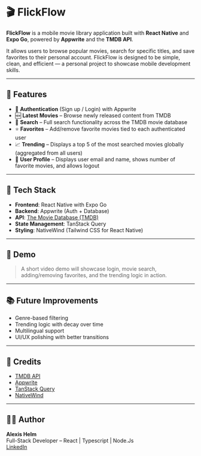 # 🎬 FlickFlow

**FlickFlow** is a mobile movie library application built with **React Native** and **Expo Go**, powered by **Appwrite** and the **TMDB API**.

It allows users to browse popular movies, search for specific titles, and save favorites to their personal account. FlickFlow is designed to be simple, clean, and efficient — a personal project to showcase mobile development skills.

---

## 🚀 Features

- 🔐 **Authentication** (Sign up / Login) with Appwrite  
- 🆕 **Latest Movies** – Browse newly released content from TMDB  
- 🔎 **Search** – Full search functionality across the TMDB movie database  
- ⭐ **Favorites** – Add/remove favorite movies tied to each authenticated user  
- 📈 **Trending** – Displays a top 5 of the most searched movies globally (aggregated from all users)  
- 👤 **User Profile** – Displays user email and name, shows number of favorite movies, and allows logout  

---

## 📱 Tech Stack

- **Frontend**: React Native with Expo Go  
- **Backend**: Appwrite (Auth + Database)  
- **API**: [The Movie Database (TMDB)](https://www.themoviedb.org/)  
- **State Management**: TanStack Query  
- **Styling**: NativeWind (Tailwind CSS for React Native)  

---

## 🧪 Demo

> A short video demo will showcase login, movie search, adding/removing favorites, and the trending logic in action.

---

## 📚 Future Improvements

- Genre-based filtering  
- Trending logic with decay over time  
- Multilingual support  
- UI/UX polishing with better transitions  

---

## 🙌 Credits

- [TMDB API](https://www.themoviedb.org/documentation/api)  
- [Appwrite](https://appwrite.io/)  
- [TanStack Query](https://tanstack.com/query/latest)  
- [NativeWind](https://www.nativewind.dev/)  

---

## 🧑‍💻 Author

**Alexis Helm**  
Full-Stack Developer – React | Typescript | Node.Js  
[LinkedIn](https://www.linkedin.com/in/alexis-helm/)
